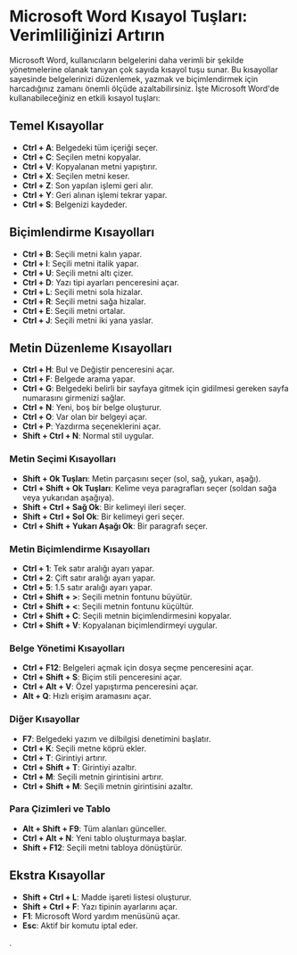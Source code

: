 # Microsoft Word Kısayol Tuşları: Verimliliğinizi Artırın

Microsoft Word, kullanıcıların belgelerini daha verimli bir şekilde yönetmelerine olanak tanıyan çok sayıda kısayol tuşu sunar. 
Bu kısayollar sayesinde belgelerinizi düzenlemek, yazmak ve biçimlendirmek için harcadığınız zamanı önemli ölçüde azaltabilirsiniz. 
İşte Microsoft Word'de kullanabileceğiniz en etkili kısayol tuşları:

## Temel Kısayollar

- **Ctrl + A**: Belgedeki tüm içeriği seçer.
- **Ctrl + C**: Seçilen metni kopyalar.
- **Ctrl + V**: Kopyalanan metni yapıştırır.
- **Ctrl + X**: Seçilen metni keser.
- **Ctrl + Z**: Son yapılan işlemi geri alır.
- **Ctrl + Y**: Geri alınan işlemi tekrar yapar.
- **Ctrl + S**: Belgenizi kaydeder.

## Biçimlendirme Kısayolları

- **Ctrl + B**: Seçili metni kalın yapar.
- **Ctrl + I**: Seçili metni italik yapar.
- **Ctrl + U**: Seçili metni altı çizer.
- **Ctrl + D**: Yazı tipi ayarları penceresini açar.
- **Ctrl + L**: Seçili metni sola hizalar.
- **Ctrl + R**: Seçili metni sağa hizalar.
- **Ctrl + E**: Seçili metni ortalar.
- **Ctrl + J**: Seçili metni iki yana yaslar.

## Metin Düzenleme Kısayolları

- **Ctrl + H**: Bul ve Değiştir penceresini açar.
- **Ctrl + F**: Belgede arama yapar.
- **Ctrl + G**: Belgedeki belirli bir sayfaya gitmek için gidilmesi gereken sayfa numarasını girmenizi sağlar.
- **Ctrl + N**: Yeni, boş bir belge oluşturur.
- **Ctrl + O**: Var olan bir belgeyi açar.
- **Ctrl + P**: Yazdırma seçeneklerini açar.
- **Shift + Ctrl + N**: Normal stil uygular.
  
### Metin Seçimi Kısayolları

- **Shift + Ok Tuşları**: Metin parçasını seçer (sol, sağ, yukarı, aşağı).
- **Ctrl + Shift + Ok Tuşları**: Kelime veya paragrafları seçer (soldan sağa veya yukarıdan aşağıya).
- **Shift + Ctrl + Sağ Ok**: Bir kelimeyi ileri seçer.
- **Shift + Ctrl + Sol Ok**: Bir kelimeyi geri seçer.
- **Ctrl + Shift + Yukarı Aşağı Ok**: Bir paragrafı seçer.

### Metin Biçimlendirme Kısayolları

- **Ctrl + 1**: Tek satır aralığı ayarı yapar.
- **Ctrl + 2**: Çift satır aralığı ayarı yapar.
- **Ctrl + 5**: 1.5 satır aralığı ayarı yapar.
- **Ctrl + Shift + >**: Seçili metnin fontunu büyütür.
- **Ctrl + Shift + <**: Seçili metnin fontunu küçültür.
- **Ctrl + Shift + C**: Seçili metnin biçimlendirmesini kopyalar.
- **Ctrl + Shift + V**: Kopyalanan biçimlendirmeyi uygular.

### Belge Yönetimi Kısayolları

- **Ctrl + F12**: Belgeleri açmak için dosya seçme penceresini açar.
- **Ctrl + Shift + S**: Biçim stili penceresini açar.
- **Ctrl + Alt + V**: Özel yapıştırma penceresini açar.
- **Alt + Q**: Hızlı erişim aramasını açar.

### Diğer Kısayollar

- **F7**: Belgedeki yazım ve dilbilgisi denetimini başlatır.
- **Ctrl + K**: Seçili metne köprü ekler.
- **Ctrl + T**: Girintiyi artırır.
- **Ctrl + Shift + T**: Girintiyi azaltır.
- **Ctrl + M**: Seçili metnin girintisini artırır.
- **Ctrl + Shift + M**: Seçili metnin girintisini azaltır.

### Para Çizimleri ve Tablo

- **Alt + Shift + F9**: Tüm alanları günceller.
- **Ctrl + Alt + N**: Yeni tablo oluşturmaya başlar.
- **Shift + F12**: Seçili metni tabloya dönüştürür.

## Ekstra Kısayollar

- **Shift + Ctrl + L**: Madde işareti listesi oluşturur.
- **Shift + Ctrl + F**: Yazı tipinin ayarlarını açar.
- **F1**: Microsoft Word yardım menüsünü açar.
- **Esc**: Aktif bir komutu iptal eder.

.
